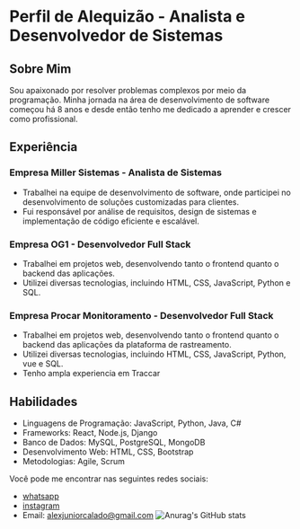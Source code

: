# Perfil de Alequizão - Analista e Desenvolvedor de Sistemas

## Sobre Mim

Sou apaixonado por resolver problemas complexos por meio da programação. Minha jornada na área de desenvolvimento de software começou há 8 anos e desde então tenho me dedicado a aprender e crescer como profissional.

## Experiência

### Empresa Miller Sistemas - Analista de Sistemas
- Trabalhei na equipe de desenvolvimento de software, onde participei no desenvolvimento de soluções customizadas para clientes.
- Fui responsável por análise de requisitos, design de sistemas e implementação de código eficiente e escalável.

### Empresa OG1 - Desenvolvedor Full Stack
- Trabalhei em projetos web, desenvolvendo tanto o frontend quanto o backend das aplicações.
- Utilizei diversas tecnologias, incluindo HTML, CSS, JavaScript, Python e SQL.

### Empresa Procar Monitoramento - Desenvolvedor Full Stack
- Trabalhei em projetos web, desenvolvendo tanto o frontend quanto o backend das aplicações da plataforma de rastreamento.
- Utilizei diversas tecnologias, incluindo HTML, CSS, JavaScript, Python, vue e SQL.
- Tenho ampla experiencia em Traccar

## Habilidades

- Linguagens de Programação: JavaScript, Python, Java, C#
- Frameworks: React, Node.js, Django
- Banco de Dados: MySQL, PostgreSQL, MongoDB
- Desenvolvimento Web: HTML, CSS, Bootstrap
- Metodologias: Agile, Scrum

Você pode me encontrar nas seguintes redes sociais:
- [whatsapp](https://wa.me/5582988717072)
- [instagram](https://instagram.com/alequizao)
- Email: alexjuniorcalado@gmail.com
![Anurag's GitHub stats](https://github-readme-stats.vercel.app/api?username=anuraghazra&show_icons=true&theme=radical)
